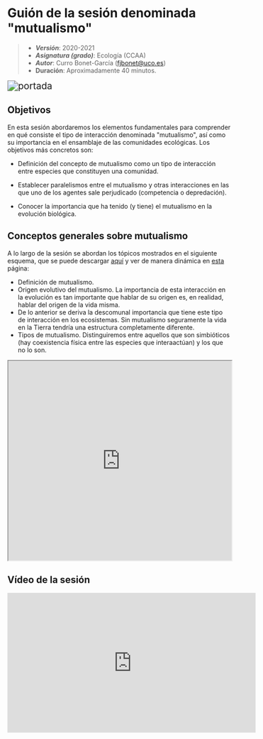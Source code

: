 # Guión de la sesión denominada "mutualismo"


> + **_Versión_**: 2020-2021
> + **_Asignatura (grado)_**: Ecología (CCAA)
> + **_Autor_**: Curro Bonet-García (fjbonet@uco.es)
> + **Duración**: Aproximadamente 40 minutos.

<img src="https://github.com/aprendiendo-cosas/Te_mutualismo_ecologia_ccaa/raw/2020-2021/imagenes/portada.jpg" alt="portada" style="zoom:150%;" />



## Objetivos 

En esta sesión abordaremos los elementos fundamentales para comprender en qué consiste el tipo de interacción denominada "mutualismo", así como su importancia en el ensamblaje de las comunidades ecológicas. Los objetivos más concretos son:

 + Definición del concepto de mutualismo como un tipo de interacción entre especies que constituyen una comunidad.

 + Establecer paralelismos entre el mutualismo y otras interacciones en las que uno de los agentes sale perjudicado (competencia o depredación).

 + Conocer la importancia que ha tenido (y tiene) el mutualismo en la evolución biológica.



 ## Conceptos generales sobre mutualismo
A lo largo de la sesión se abordan los tópicos mostrados en el siguiente esquema, que se puede descargar [aquí](https://github.com/aprendiendo-cosas/Te_mutualismo_ecologia_ccaa/raw/2020-2021/presentacion/Mutualismo.xmind) y ver de manera dinámica en [esta](https://rawcdn.githack.com/aprendiendo-cosas/Te_mutualismo_ecologia_ccaa/2020-2021/presentacion/Mutualismo.html) página:

+ Definición de mutualismo.
+ Origen evolutivo del mutualismo. La importancia de esta interacción en la evolución es tan importante que hablar de su origen es, en realidad, hablar del origen de la vida misma.
+ De lo anterior se deriva la descomunal importancia que tiene este tipo de interacción en los ecosistemas. Sin mutualismo seguramente la vida en la Tierra tendría una estructura completamente diferente.
+ Tipos de mutualismo. Distinguiremos entre aquellos que son simbióticos (hay coexistencia física entre las especies que interaactúan) y los que no lo son.



<iframe
  src="https://rawcdn.githack.com/aprendiendo-cosas/Te_mutualismo_ecologia_ccaa/2020-2021/presentacion/Mutualismo.html"
  style="width:100%; height:450px;"
></iframe>


## Vídeo de la sesión



<iframe width="560" height="315" src="https://www.youtube.com/embed/bI9GCpjmq-k" title="YouTube video player" frameborder="0" allow="accelerometer; autoplay; clipboard-write; encrypted-media; gyroscope; picture-in-picture" allowfullscreen></iframe>